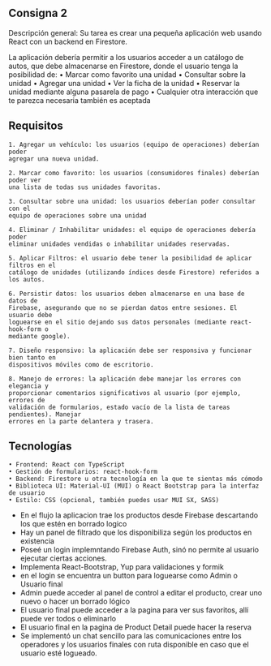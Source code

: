 ## Consigna 2

Descripción general: Su tarea es crear una pequeña aplicación web usando React con un backend en
Firestore.

La aplicación debería permitir a los usuarios acceder a un catálogo de autos, que
debe almacenarse en Firestore, donde el usuario tenga la posibilidad de:
    • Marcar como favorito una unidad
    • Consultar sobre la unidad
    • Agregar una unidad
    • Ver la ficha de la unidad
    • Reservar la unidad mediante alguna pasarela de pago
    • Cualquier otra interacción que te parezca necesaria también es aceptada

## Requisitos
    1. Agregar un vehículo: los usuarios (equipo de operaciones) deberían poder
    agregar una nueva unidad.

    2. Marcar como favorito: los usuarios (consumidores finales) deberían poder ver
    una lista de todas sus unidades favoritas.

    3. Consultar sobre una unidad: los usuarios deberían poder consultar con el
    equipo de operaciones sobre una unidad

    4. Eliminar / Inhabilitar unidades: el equipo de operaciones debería poder
    eliminar unidades vendidas o inhabilitar unidades reservadas.

    5. Aplicar Filtros: el usuario debe tener la posibilidad de aplicar filtros en el
    catálogo de unidades (utilizando índices desde Firestore) referidos a los autos.

    6. Persistir datos: los usuarios deben almacenarse en una base de datos de
    Firebase, asegurando que no se pierdan datos entre sesiones. El usuario debe
    loguearse en el sitio dejando sus datos personales (mediante react-hook-form o
    mediante google).

    7. Diseño responsivo: la aplicación debe ser responsiva y funcionar bien tanto en
    dispositivos móviles como de escritorio.

    8. Manejo de errores: la aplicación debe manejar los errores con elegancia y
    proporcionar comentarios significativos al usuario (por ejemplo, errores de
    validación de formularios, estado vacío de la lista de tareas pendientes). Manejar
    errores en la parte delantera y trasera.

## Tecnologías
    • Frontend: React con TypeScript
    • Gestión de formularios: react-hook-form
    • Backend: Firestore u otra tecnología en la que te sientas más cómodo
    • Biblioteca UI: Material-UI (MUI) o React Bootstrap para la interfaz de usuario
    • Estilo: CSS (opcional, también puedes usar MUI SX, SASS)

* En el flujo la aplicacion trae los productos desde Firebase descartando los que estén en borrado logico
* Hay un panel de filtrado que los disponibiliza según los productos en existencia
* Poseé un login implemntando Firebase Auth, sinó no permite al usuario ejecutar ciertas acciones.
* Implementa React-Bootstrap, Yup para validaciones y formik
* en el login se encuentra un button para loguearse como Admin o Usuario final
* Admin puede acceder al panel de control a editar el producto, crear uno nuevo o hacer un borrado lógico
* El usuario final puede acceder a la pagina para ver sus favoritos, allí puede ver todos o eliminarlo
* El usuario final en la pagina de Product Detail puede hacer la reserva
* Se implementó un chat sencillo para las comunicaciones entre los operadores y 
    los usuarios finales con ruta disponible en caso que el usuario esté logueado.
